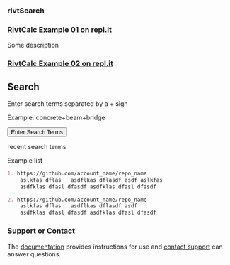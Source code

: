 ### rivtSearch

### [RivtCalc Example 01 on repl.it](https://repl.it/@rivtcalc/tryrivt01#main.py)

Some description

### [RivtCalc Example 02 on repl.it](https://repl.it/@rivtcalc/tryrivt02#main.py)

## Search

Enter search terms separated by a + sign

Example: concrete+beam+bridge

<button id="bgnBtn" onclick="searchRivt()">Enter Search Terms</button>

recent search terms
<p id="output"></p>


Example list
```markdown
1. https://github.com/account_name/repo_name
    aslkfas dflas   asdflkas dflasdf asdf aslkfas  
    asdfklas dfasl dfasdf asdfklas dfasl dfasdf 

2. https://github.com/account_name/repo_name
    aslkfas dflas   asdflkas dflasdf asdf 
    asdfklas dfasl dfasdf asdfklas dfasl dfasdf 
```


### Support or Contact

The [documentation](https://docs.github.com/categories/github-pages-basics/) provides instructions for use and [contact support](oncexchange@gmail.com) can answer questions. 

<script> function searchRivt(){var terms = prompt("search terms");document.getElementById('output').innerHTML = name;URL = `https://github.com/search?q=rivt+${terms}+in%3Areadme`;window.open(URL,'_blank')}</script>